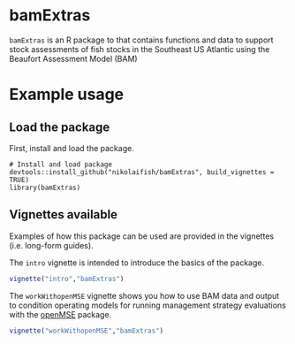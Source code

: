 # bamExtras
`bamExtras` is an R package to that contains functions and data to support
stock assessments of fish stocks in the Southeast US Atlantic using the Beaufort
Assessment Model (BAM)

# Example usage

## Load the package

First, install and load the package. 

```{r, echo=TRUE, message=FALSE}
# Install and load package
devtools::install_github("nikolaifish/bamExtras", build_vignettes = TRUE)
library(bamExtras)
```


## Vignettes available
Examples of how this package can be used are provided in the vignettes (i.e. long-form guides).

The `intro` vignette is intended to introduce the basics of the package.
```R
vignette("intro","bamExtras")
```

The `workWithopenMSE` vignette shows you how to use BAM data and output to condition operating models for running management strategy evaluations with the [openMSE](https://openmse.com/) package.
```R
vignette("workWithopenMSE","bamExtras")
```
